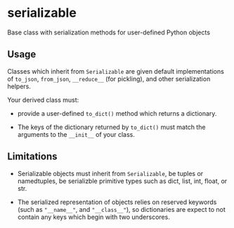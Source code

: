 # serializable
Base class with serialization methods for user-defined Python objects

## Usage
Classes which inherit from `Serializable` are given default implementations of
`to_json`, `from_json`, `__reduce__` (for pickling), and other serialization
helpers.

Your derived class must:

* provide a user-defined `to_dict()` method which returns a dictionary.

* The keys of the dictionary returned by `to_dict()` must match the arguments to the `__init__` of your class.

## Limitations

* Serializable objects must inherit from `Serializable`, be tuples or namedtuples, be serializble primitive types such as dict, list, int, float, or str.

* The serialized representation of objects relies on reserved keywords (such as `"__name__"`, and `"__class__"`), so dictionaries are expect to not contain any keys which begin with two underscores.